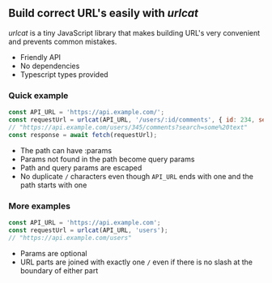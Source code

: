 ## Build correct URL's easily with *urlcat*

*urlcat* is a tiny JavaScript library that makes building URL's very convenient and prevents common mistakes.

- Friendly API
- No dependencies
- Typescript types provided

### Quick example

```js
const API_URL = 'https://api.example.com/';
const requestUrl = urlcat(API_URL, '/users/:id/comments', { id: 234, search: 'some text' });
// "https://api.example.com/users/345/comments?search=some%20text"
const response = await fetch(requestUrl);
```
- The path can have :params
- Params not found in the path become query params
- Path and query params are escaped
- No duplicate `/` characters even though `API_URL` ends with one and the path starts with one

### More examples

```js
const API_URL = 'https://api.example.com';
const requestUrl = urlcat(API_URL, 'users');
// "https://api.example.com/users"
```
- Params are optional
- URL parts are joined with exactly one `/` even if there is no slash at the boundary of either part
